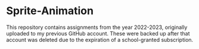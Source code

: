 # Sprite-Animation
This repository contains assignments from the year 2022-2023, originally uploaded to my previous GitHub account. These were backed up after that account was deleted due to the expiration of a school-granted subscription.
